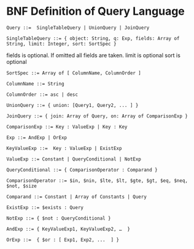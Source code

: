 # BNF Definition of Query Language

	Query ::=  SingleTableQuery | UnionQuery | JoinQuery

	SingleTableQuery ::= { object: String, q: Exp, fields: Array of String, limit: Integer, sort: SortSpec }

fields is optional. If omitted all fields are taken.
limit is optional
sort is optional

	SortSpec ::= Array of [ ColumnName, ColumnOrder ]

	ColumnName ::= String

	ColumnOrder ::= asc | desc

	UnionQuery ::= { union: [Query1, Query2, ... ] }

	JoinQuery ::= { join: Array of Query, on: Array of ComparisonExp }

	ComparisonExp ::= Key : ValueExp | Key : Key

	Exp ::= AndExp | OrExp

	KeyValueExp ::=  Key : ValueExp | ExistExp

	ValueExp ::= Constant | QueryConditional | NotExp

	QueryConditional ::= { ComparisonOperator : Comparand }

	ComparisonOperator ::= $in, $nin, $lte, $lt, $gte, $gt, $eq, $neq, $not, $size

	Comparand ::= Constant | Array of Constants | Query

	ExistExp ::= $exists : Query

	NotExp ::= { $not : QueryConditional }

	AndExp ::= { KeyValueExp1, KeyValueExp2, …  }

	OrExp ::=  { $or : [ Exp1, Exp2, ...  ] }
